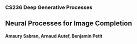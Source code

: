 ### CS236 Deep Generative Processes
## Neural Processes for Image Completion
#### Amaury Sabran, Arnaud Autef, Benjamin Petit
